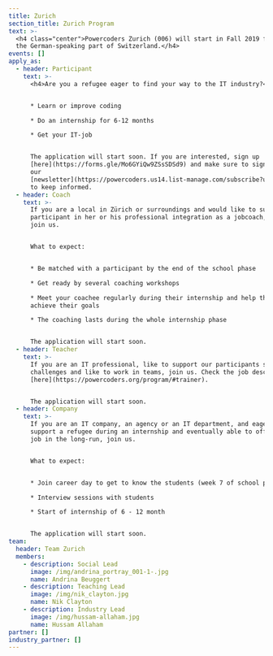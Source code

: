 ```yaml
---
title: Zurich
section_title: Zurich Program
text: >-
  <h4 class="center">Powercoders Zurich (006) will start in Fall 2019 for all
  the German-speaking part of Switzerland.</h4>
events: []
apply_as:
  - header: Participant
    text: >-
      <h4>Are you a refugee eager to find your way to the IT industry?</h4>


      * Learn or improve coding 

      * Do an internship for 6-12 months

      * Get your IT-job


      The application will start soon. If you are interested, sign up
      [here](https://forms.gle/Mo6GYiQw9ZSsSDSd9) and make sure to sign up to
      our
      [newsletter](https://powercoders.us14.list-manage.com/subscribe?u=2a42a364dd3183e63617d355b&id=dd4d5d82f8)
      to keep informed.
  - header: Coach
    text: >-
      If you are a local in Zürich or surroundings and would like to support a
      participant in her or his professional integration as a jobcoach, please
      join us.


      What to expect: 


      * Be matched with a participant by the end of the school phase

      * Get ready by several coaching workshops

      * Meet your coachee regularly during their internship and help them to
      achieve their goals

      * The coaching lasts during the whole internship phase


      The application will start soon.
  - header: Teacher
    text: >-
      If you are an IT professional, like to support our participants solving IT
      challenges and like to work in teams, join us. Check the job description
      [here](https://powercoders.org/program/#trainer).


      The application will start soon.
  - header: Company
    text: >-
      If you are an IT company, an agency or an IT department, and eager to
      support a refugee during an internship and eventually able to offer an IT
      job in the long-run, join us.


      What to expect:  


      * Join career day to get to know the students (week 7 of school phase)

      * Interview sessions with students 

      * Start of internship of 6 - 12 month


      The application will start soon.
team:
  header: Team Zurich
  members:
    - description: Social Lead
      image: /img/andrina_portray_001-1-.jpg
      name: Andrina Beuggert
    - description: Teaching Lead
      image: /img/nik_clayton.jpg
      name: Nik Clayton
    - description: Industry Lead
      image: /img/hussam-allaham.jpg
      name: Hussam Allaham
partner: []
industry_partner: []
---
```


